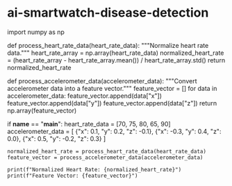 # ai-smartwatch-disease-detection
import numpy as np

def process_heart_rate_data(heart_rate_data):
    """Normalize heart rate data."""
    heart_rate_array = np.array(heart_rate_data)
    normalized_heart_rate = (heart_rate_array - heart_rate_array.mean()) / heart_rate_array.std()
    return normalized_heart_rate

def process_accelerometer_data(accelerometer_data):
    """Convert accelerometer data into a feature vector."""
    feature_vector = []
    for data in accelerometer_data:
        feature_vector.append(data["x"])
        feature_vector.append(data["y"])
        feature_vector.append(data["z"])
    return np.array(feature_vector)

if __name__ == "__main__":
    heart_rate_data = [70, 75, 80, 65, 90]
    accelerometer_data = [
        {"x": 0.1, "y": 0.2, "z": -0.1},
        {"x": -0.3, "y": 0.4, "z": 0.0},
        {"x": 0.5, "y": -0.2, "z": 0.3}
    ]

    normalized_heart_rate = process_heart_rate_data(heart_rate_data)
    feature_vector = process_accelerometer_data(accelerometer_data)

    print(f"Normalized Heart Rate: {normalized_heart_rate}")
    print(f"Feature Vector: {feature_vector}")
